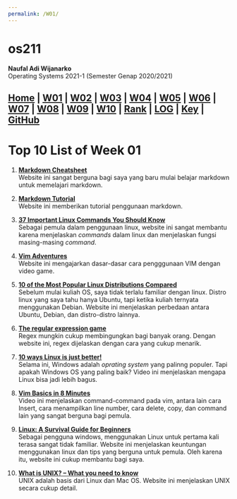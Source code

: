 ```yaml
---
permalink: /W01/
---
```

# os211

**Naufal Adi Wijanarko**<br>
Operating Systems 2021-1 (Semester Genap 2020/2021)

[Home](https://naufaladi35.github.io/os211/) |
[W01](W01/) |
[W02](W02/) |
[W03](W03/) |
[W04](W04/) |
[W05](W05/) |
[W06](W06/) |
[W07](W07/) |
[W08](W08/) |
[W09](W09/) |
[W10](W10/) |
[Rank](TXT/myrank.txt) |
[LOG](TXT/mylog.txt) |
[Key](TXT/mypubkey.txt) |
[GitHub](https://github.com/naufaladi35/os211)
---
# Top 10 List of Week 01

1. [**Markdown Cheatsheet**](https://www.markdownguide.org/cheat-sheet/)<br>
    Website ini sangat berguna bagi saya yang baru mulai belajar markdown untuk memelajari markdown.
    
2. [**Markdown Tutorial**](https://www.markdowntutorial.com/)<br>
    Website ini memberikan tutorial penggunaan markdown.

3. [**37 Important Linux Commands You Should Know**](https://www.howtogeek.com/412055/37-important-linux-commands-you-should-know/)<br>
    Sebagai pemula dalam penggunaan linux, website ini sangat membantu karena menjelaskan *commands* dalam linux dan menjelaskan fungsi masing-masing *command*.
    
4. [**Vim Adventures**](https://vim-adventures.com/)<br>
    Website ini mengajarkan dasar-dasar cara pengggunaan VIM dengan video game.
    
5. [**10 of the Most Popular Linux Distributions Compared**](https://www.howtogeek.com/191207/10-of-the-most-popular-linux-distributions-compared/)<br>
    Sebelum mulai kuliah OS, saya tidak terlalu familiar dengan linux. Distro linux yang saya tahu hanya Ubuntu, tapi ketika kuliah ternyata menggunakan Debian. Website ini menjelaskan perbedaan antara Ubuntu, Debian, dan distro-distro lainnya.
6. [**The regular expression game**](http://play.inginf.units.it/#/)<br>
    Regex mungkin cukup membingungkan bagi banyak orang. Dengan website ini, regex dijelaskan dengan cara yang cukup menarik.
    
7. [**10 ways Linux is just better!**](https://www.youtube.com/watch?v=mAFMJ1LnQu8)<br>
    Selama ini, Windows adalah *oprating system* yang palinng populer. Tapi apakah Windows OS yang paling baik? Video ini menjelaskan mengapa Linux bisa jadi lebih bagus. 

8. [**Vim Basics in 8 Minutes**](https://www.youtube.com/watch?v=ggSyF1SVFr4)<br>
    Video ini menjelaskan command-command pada vim, antara lain cara Insert, cara menampilkan line number, cara delete, copy, dan command lain yang sangat berguna bagi pemula.

9. [**Linux: A Survival Guide for Beginners**](https://betterprogramming.pub/linux-survival-guide-for-beginners-c18bfd982036)<br>
    Sebagai pengguna windows, menggunakan Linux untuk pertama kali terasa sangat tidak familiar. Website ini menjelaskan keuntungan menggunakan linux dan tips yang berguna untuk pemula. Oleh karena itu, website ini cukup membantu bagi saya.

10. [**What is UNIX? – What you need to know**](https://www.unixmen.com/what-is-unix-what-you-need-to-know/)<br>
    UNIX adalah basis dari Linux dan Mac OS. Website ini menjelaskan UNIX secara cukup detail.



